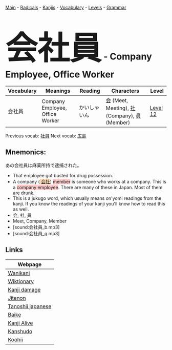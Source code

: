 <style> bigfont {font-size: 100px}</style>
[Main](../README.md) -
[Radicals](../radicals.md) -
[Kanjis](../kanjis.md) -
[Vocabulary](../vocabulary.md) -
[Levels](../levels.md) -
[Grammar](../grammar.md)
# <bigfont> 会社員</bigfont> - Company Employee, Office Worker 

| Vocabulary | Meanings | Reading | Characters | Level |
| --- | --- | --- | --- | --- |
| 会社員 | Company Employee, Office Worker | かいしゃいん |  [会](../kanjis/会.md) (Meet, Meeting), [社](../kanjis/社.md) (Company), [員](../kanjis/員.md) (Member) | [Level 12](../levels/wk_level12.md) |

Previous vocab: [社員](社員.md) Next vocab: [広島](広島.md) 

## Mnemonics:
あの会社員は麻薬所持で逮捕された。
* That employee got busted for drug possession.
* A company (<span style="background-color:#fed8b1"> [会社](https://jisho.org/search/会社)</span>) <span style="background-color:#ffcccb"> member</span> is someone who works at a company. This is a <span style="background-color:#ffcccb"> company employee</span>. There are many of these in Japan. Most of them are drunk.
* This is a jukugo word, which usually means on'yomi readings from the kanji. If you know the readings of your kanji you'll know how to read this as well.
* 会, 社, 員
* Meet, Company, Member
* [sound:会社員_b.mp3]
* [sound:会社員_g.mp3]


## Links 

| Webpage |
| --- |
| [Wanikani          ](https://www.wanikani.com/kanji/会社員) |
| [Wiktionary        ](https://en.wiktionary.org/wiki/会社員) |
| [Kanji damage      ](http://www.kanjidamage.com/kanji/search?utf8=✓&q=会社員) |
| [Jitenon           ](https://jitenon.com/kanji/会社員) |
| [Tanoshii japanese ](https://www.tanoshiijapanese.com/dictionary/kanji.cfm?k=会社員) |
| [Baike             ](https://baike.baidu.com/item/会社員) |
| [Kanji Alive       ](https://app.kanjialive.com/会社員) |
| [Kanshudo          ](https://www.kanshudo.com/searchmn?q=会社員) |
| [Koohii            ](https://kanji.koohii.com/study/kanji/会社員) |
